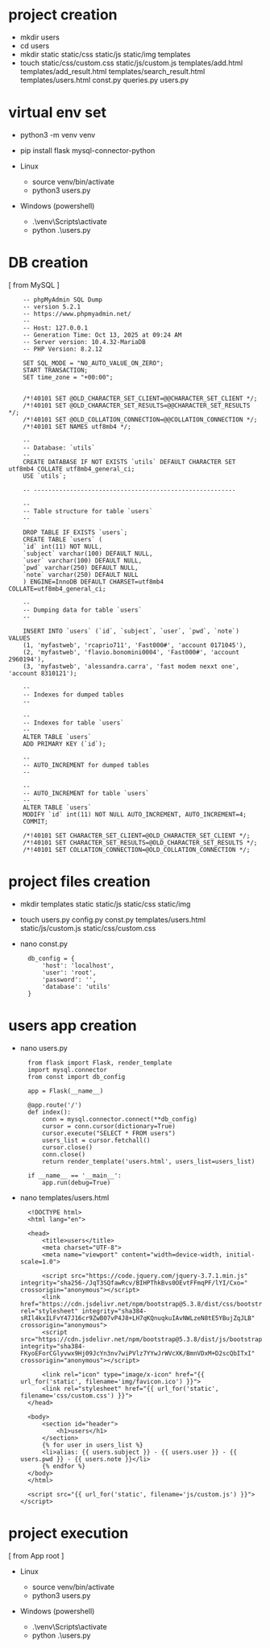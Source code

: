 # project creation

- mkdir users
- cd users
- mkdir static static/css static/js static/img templates
- touch static/css/custom.css static/js/custom.js templates/add.html templates/add_result.html templates/search_result.html templates/users.html const.py queries.py users.py

# virtual env set

- python3 -m venv venv
- pip install flask mysql-connector-python

-   Linux
    - source venv/bin/activate
    - python3 users.py

-   Windows (powershell)
    - .\venv\Scripts\activate
    - python .\users.py

# DB creation

[ from MySQL ]

        -- phpMyAdmin SQL Dump
        -- version 5.2.1
        -- https://www.phpmyadmin.net/
        --
        -- Host: 127.0.0.1
        -- Generation Time: Oct 13, 2025 at 09:24 AM
        -- Server version: 10.4.32-MariaDB
        -- PHP Version: 8.2.12

        SET SQL_MODE = "NO_AUTO_VALUE_ON_ZERO";
        START TRANSACTION;
        SET time_zone = "+00:00";


        /*!40101 SET @OLD_CHARACTER_SET_CLIENT=@@CHARACTER_SET_CLIENT */;
        /*!40101 SET @OLD_CHARACTER_SET_RESULTS=@@CHARACTER_SET_RESULTS */;
        /*!40101 SET @OLD_COLLATION_CONNECTION=@@COLLATION_CONNECTION */;
        /*!40101 SET NAMES utf8mb4 */;

        --
        -- Database: `utils`
        --
        CREATE DATABASE IF NOT EXISTS `utils` DEFAULT CHARACTER SET utf8mb4 COLLATE utf8mb4_general_ci;
        USE `utils`;

        -- --------------------------------------------------------

        --
        -- Table structure for table `users`
        --

        DROP TABLE IF EXISTS `users`;
        CREATE TABLE `users` (
        `id` int(11) NOT NULL,
        `subject` varchar(100) DEFAULT NULL,
        `user` varchar(100) DEFAULT NULL,
        `pwd` varchar(250) DEFAULT NULL,
        `note` varchar(250) DEFAULT NULL
        ) ENGINE=InnoDB DEFAULT CHARSET=utf8mb4 COLLATE=utf8mb4_general_ci;

        --
        -- Dumping data for table `users`
        --

        INSERT INTO `users` (`id`, `subject`, `user`, `pwd`, `note`) VALUES
        (1, 'myfastweb', 'rcaprio711', 'Fast000#', 'account 0171045'),
        (2, 'myfastweb', 'flavio.bonomini0004', 'Fast000#', 'account 2960194'),
        (3, 'myfastweb', 'alessandra.carra', 'fast modem nexxt one', 'account 8310121');

        --
        -- Indexes for dumped tables
        --

        --
        -- Indexes for table `users`
        --
        ALTER TABLE `users`
        ADD PRIMARY KEY (`id`);

        --
        -- AUTO_INCREMENT for dumped tables
        --

        --
        -- AUTO_INCREMENT for table `users`
        --
        ALTER TABLE `users`
        MODIFY `id` int(11) NOT NULL AUTO_INCREMENT, AUTO_INCREMENT=4;
        COMMIT;

        /*!40101 SET CHARACTER_SET_CLIENT=@OLD_CHARACTER_SET_CLIENT */;
        /*!40101 SET CHARACTER_SET_RESULTS=@OLD_CHARACTER_SET_RESULTS */;
        /*!40101 SET COLLATION_CONNECTION=@OLD_COLLATION_CONNECTION */;


# project files creation

- mkdir templates static static/js static/css static/img

- touch users.py config.py const.py templates/users.html static/js/custom.js static/css/custom.css

- nano const.py

        db_config = {
            'host': 'localhost',
            'user': 'root',
            'password': '',
            'database': 'utils'
        }

# users app creation

- nano users.py

        from flask import Flask, render_template
        import mysql.connector
        from const import db_config

        app = Flask(__name__)

        @app.route('/')
        def index():
            conn = mysql.connector.connect(**db_config)
            cursor = conn.cursor(dictionary=True)
            cursor.execute("SELECT * FROM users")
            users_list = cursor.fetchall()
            cursor.close()
            conn.close()
            return render_template('users.html', users_list=users_list)

        if __name__ == '__main__':
            app.run(debug=True)

- nano templates/users.html

        <!DOCTYPE html>
        <html lang="en">

        <head>
            <title>users</title>
            <meta charset="UTF-8">
            <meta name="viewport" content="width=device-width, initial-scale=1.0">

            <script src="https://code.jquery.com/jquery-3.7.1.min.js" integrity="sha256-/JqT3SQfawRcv/BIHPThkBvs0OEvtFFmqPF/lYI/Cxo=" crossorigin="anonymous"></script>
            <link href="https://cdn.jsdelivr.net/npm/bootstrap@5.3.8/dist/css/bootstrap.min.css" rel="stylesheet" integrity="sha384-sRIl4kxILFvY47J16cr9ZwB07vP4J8+LH7qKQnuqkuIAvNWLzeN8tE5YBujZqJLB" crossorigin="anonymous">
            <script src="https://cdn.jsdelivr.net/npm/bootstrap@5.3.8/dist/js/bootstrap.bundle.min.js" integrity="sha384-FKyoEForCGlyvwx9Hj09JcYn3nv7wiPVlz7YYwJrWVcXK/BmnVDxM+D2scQbITxI" crossorigin="anonymous"></script>

            <link rel="icon" type="image/x-icon" href="{{ url_for('static', filename='img/favicon.ico') }}">
            <link rel="stylesheet" href="{{ url_for('static', filename='css/custom.css') }}">
        </head>

        <body>
            <section id="header">
                <h1>users</h1>
            </section>
            {% for user in users_list %}
            <li>alias: {{ users.subject }} - {{ users.user }} - {{ users.pwd }} - {{ users.note }}</li>
            {% endfor %}
        </body>
        </html>

        <script src="{{ url_for('static', filename='js/custom.js') }}"></script>

# project execution

[ from App root ]

-   Linux
    - source venv/bin/activate
    - python3 users.py

-   Windows (powershell)
    - .\venv\Scripts\activate
    - python .\users.py
